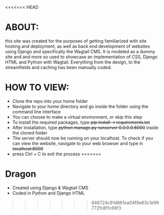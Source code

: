 <<<<<<< HEAD
# **ABOUT:**

this site was created for the purposes of getting familiarized with site hosting and deployment, as well as
back end development of websites using Django and specifically the Wagtail CMS. It is modeled as a dummy site and and more so used to showcase an implementation of CSS, Django HTML and Python with Wagtail. Everything from the design, to the streamfields and caching has been manually coded.

# **HOW TO VIEW:**
* Clone the repo into your home folder
* Navigate to your home directory and go inside the folder using the command line interface
* You can choose to make a virtual environment, or skip this step
* To install the required packages, type ~~pip install -r requirements.txt~~
* After installation, type ~~python manage.py runserver 0.0.0.0:8000~~ inside the cloned folder
* The server should now be running on your localhost. To check if you can view the website, navigate to your web browser and type in ~~localhost:8000~~
* press Ctrl + C to exit the process
=======
# Dragon
* Created using Django & Wagtail CMS
* Coded in Python and Django HTML
>>>>>>> 846724c91d861ea04f9e63c1e99772fc8f1c66f3
